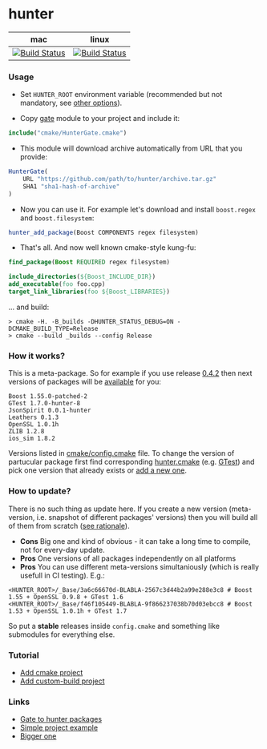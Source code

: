hunter
======

| mac                                         | linux                                             |
|---------------------------------------------|---------------------------------------------------|
| [![Build Status][link_master]][link_hunter] | [![Build Status][link_travis_linux]][link_hunter] |

[link_master]: https://travis-ci.org/ruslo/hunter.png?branch=master
[link_travis_linux]: https://travis-ci.org/ruslo/hunter.png?branch=travis.linux
[link_hunter]: https://travis-ci.org/ruslo/hunter

### Usage

* Set `HUNTER_ROOT` environment variable (recommended but not mandatory, see 
[other options](https://github.com/hunter-packages/gate#effects)).

* Copy [gate](https://github.com/hunter-packages/gate) module to your project and include it:
```cmake
include("cmake/HunterGate.cmake")
```

* This module will download archive automatically from URL that you provide:

```cmake
HunterGate(
    URL "https://github.com/path/to/hunter/archive.tar.gz"
    SHA1 "sha1-hash-of-archive"
)
```

* Now you can use it. For example let's download and install `boost.regex` and `boost.filesystem`:
```cmake
hunter_add_package(Boost COMPONENTS regex filesystem)
```

* That's all. And now well known cmake-style kung-fu:
```cmake
find_package(Boost REQUIRED regex filesystem)

include_directories(${Boost_INCLUDE_DIR})
add_executable(foo foo.cpp)
target_link_libraries(foo ${Boost_LIBRARIES})
```

... and build:
```
> cmake -H. -B_builds -DHUNTER_STATUS_DEBUG=ON -DCMAKE_BUILD_TYPE=Release
> cmake --build _builds --config Release
```

### How it works?

This is a meta-package. So for example if you use release
[0.4.2](https://github.com/ruslo/hunter/releases/tag/v0.4.2)
then next versions of packages will be [available](https://github.com/ruslo/hunter/blob/f9ce4fe2a4f8dc4a1d1ed1eb3478fcd1b555d627/cmake/config.cmake) for you:
```
Boost 1.55.0-patched-2
GTest 1.7.0-hunter-8
JsonSpirit 0.0.1-hunter
Leathers 0.1.3
OpenSSL 1.0.1h
ZLIB 1.2.8
ios_sim 1.8.2
```

Versions listed in [cmake/config.cmake](https://github.com/ruslo/hunter/blob/master/cmake/config.cmake) file.
To change the version of partucular package first find corresponding 
[hunter.cmake](https://github.com/ruslo/hunter/tree/master/cmake/projects)
(e.g. [GTest](https://github.com/ruslo/hunter/blob/master/cmake/projects/GTest/hunter.cmake))
and pick one version that already exists
or [add a new one](https://github.com/ruslo/hunter/wiki/Adding-new-package).

### How to update?

There is no such thing as update here. If you create a new version
(meta-version, i.e. snapshot of different packages' versions)
then you will build all of them from scratch
([see rationale](https://github.com/ruslo/hunter/wiki/Rationale)).

* **Cons** Big one and kind of obvious - it can take a long time to compile, not for every-day update.
* **Pros** One versions of all packages independently on all platforms
* **Pros** You can use different meta-versions simultaniously (which is really usefull in CI testing). E.g.:
```
<HUNTER_ROOT>/_Base/3a6c66670d-BLABLA-2567c3d44b2a99e288e3c8 # Boost 1.55 + OpenSSL 0.9.8 + GTest 1.6
<HUNTER_ROOT>/_Base/f46f105449-BLABLA-9f866237038b70d03ebcc8 # Boost 1.53 + OpenSSL 1.0.1h + GTest 1.7
```

So put a **stable** releases inside `config.cmake` and something like submodules for everything else.

### Tutorial

* [Add cmake project](https://github.com/ruslo/hunter/wiki/Adding-new-package)
* [Add custom-build project](https://github.com/ruslo/hunter/wiki/Adding-new-package-%28custom-download-scheme%29)

### Links
* [Gate to hunter packages](https://github.com/hunter-packages/gate)
* [Simple project example](https://github.com/forexample/hunter-simple)
* [Bigger one](https://github.com/ruslo/weather)
